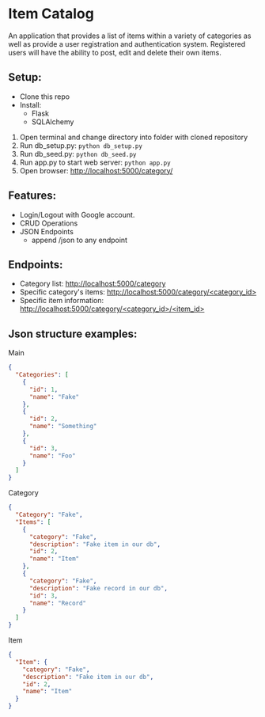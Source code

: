 # Item Catalog
An application that provides a list of 
items within a variety of categories as well as 
provide a user registration and authentication system. 
Registered users will have the ability to post, edit and
delete their own items.

## Setup:

* Clone this repo
* Install: 
  * Flask
  * SQLAlchemy

1. Open terminal and change directory into folder with cloned repository
2. Run db_setup.py: `python db_setup.py`
3. Run db_seed.py: `python db_seed.py`
4. Run app.py to start web server: `python app.py`
5. Open browser: [http://localhost:5000/category/](http://localhost:5000/category/)

## Features:
* Login/Logout with Google account.
* CRUD Operations
* JSON Endpoints
    * append /json to any endpoint
    
## Endpoints:
* Category list: [http://localhost:5000/category](http://localhost:5000/category)
* Specific category's items: [http://localhost:5000/category/\<category_id\>](http://localhost:5000/category/1)
* Specific item information: [http://localhost:5000/category/\<category_id\>/\<item_id\>](http://localhost:5000/category/1/1)

## Json structure examples:
Main
```json
{
  "Categories": [
    {
      "id": 1, 
      "name": "Fake"
    }, 
    {
      "id": 2, 
      "name": "Something"
    }, 
    {
      "id": 3, 
      "name": "Foo"
    }
  ]
}
```
Category
```json
{
  "Category": "Fake", 
  "Items": [
    {
      "category": "Fake", 
      "description": "Fake item in our db", 
      "id": 2, 
      "name": "Item"
    }, 
    {
      "category": "Fake", 
      "description": "Fake record in our db", 
      "id": 3, 
      "name": "Record"
    }
  ]
}
```
Item
```json
{
  "Item": {
    "category": "Fake", 
    "description": "Fake item in our db", 
    "id": 2, 
    "name": "Item"
  }
}

```
